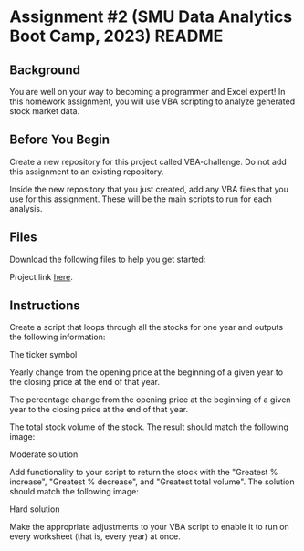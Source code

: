 # Assignment #2 (SMU Data Analytics Boot Camp, 2023) README

## Background
You are well on your way to becoming a programmer and Excel expert! In this homework assignment, you will use VBA scripting to analyze generated stock market data.

## Before You Begin
Create a new repository for this project called VBA-challenge. Do not add this assignment to an existing repository.

Inside the new repository that you just created, add any VBA files that you use for this assignment. These will be the main scripts to run for each analysis.

## Files
Download the following files to help you get started:

Project link [here](https://static.bc-edx.com/data/dl-1-2/m2/lms/starter/Starter_Code.zip).

## Instructions
Create a script that loops through all the stocks for one year and outputs the following information:

The ticker symbol

Yearly change from the opening price at the beginning of a given year to the closing price at the end of that year.

The percentage change from the opening price at the beginning of a given year to the closing price at the end of that year.

The total stock volume of the stock. The result should match the following image:

Moderate solution

Add functionality to your script to return the stock with the "Greatest % increase", "Greatest % decrease", and "Greatest total volume". The solution should match the following image:

Hard solution

Make the appropriate adjustments to your VBA script to enable it to run on every worksheet (that is, every year) at once.
